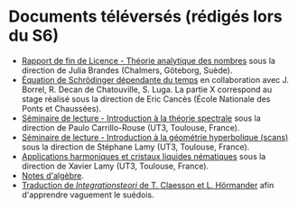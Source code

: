 # Documents téléversés (rédigés lors du S6)

- [Rapport de fin de Licence - Théorie analytique des nombres]() sous la direction de Julia Brandes (Chalmers, Göteborg, Suède).
- [Équation de Schrödinger dépendante du temps]() en collaboration avec J. Borrel, R. Decan de Chatouville, S. Luga. La partie X correspond au stage réalisé sous la direction de Eric Cancès (École Nationale des Ponts et Chaussées).
- [Séminaire de lecture - Introduction à la théorie spectrale]() sous la direction de Paulo Carrillo-Rouse (UT3, Toulouse, France).
- [Séminaire de lecture - Introduction à la géométrie hyperbolique (scans)]() sous la direction de Stéphane Lamy (UT3, Toulouse, France).
- [Applications harmoniques et cristaux liquides nématiques]() sous la direction de Xavier Lamy (UT3, Toulouse, France).
- [Notes d'algèbre]().
- [Traduction de _Integrationsteori_ de T. Claesson et L. Hörmander]() afin d'apprendre vaguement le suédois.
<!--- - [Condensé de géométrie]() à la Deltheil & Caire. -->

<!--- # BORDEL, NE PAS Y FAIRE ATTENTION!!!!


# [Conférence 4](conf4.pdf) (février - mars 2024) organisé avec Victor Esteve et Félix Miguet soutenu par l'[Union des Parcours Spéciaux](https://sites.google.com/view/union-des-parcours-spciaux/accueil)
Orateurs et oratrices :
  - Étudiants : Félix ([topologie algébrique](expo/felix.pdf)), Anaëlle ([Turing, Enigma](expo/anaelle.pdf)), Enzo ([problèmes de Hilbert](expo/enzo.pdf)), Simon ([?](expo/simon.pdf)), Mélissandre ([astronomie](expo/melissandre.pdf)), Raphaël ([?](expo/raphael)).
  - Doctorants : Candice Bernard ([théorie de Galois](expo/bernard.pdf)), Anthony Saint-Criq ([topologie géométrique](expo/saint-criq.pdf)), Anthony Muraro ([probabilités](expo/muraro.pdf)).
  - M.C.F. & P.R. : Stéphane Lamy ([groupe de Cremona](expo/lamy.pdf)), Sebastien Deheuvels ([astérosismologie](expo/deheuvels.pdf)), Jérôme Cuny ([chimie quantique](expo/cuny.pdf)), Pierre Pujol ([?](expo/pujol.pdf)), Carolle Rossi ([nanomatériaux pour applications énergétiques](expo/rossi.pdf)), Lionel Calmels ([Physique quantique et nanomatériaux](expo/calmels.pdf)), Cyril Martins ([?](expo/martins.pdf)), Julien Royer ([théorie spectrale et EDP](expo/royer.pdf)).

Un [document](exposes2024.pdf) compilant l'ensemble des exposés.


# Notes
- [Symmetric polynomials](sym_poly.pdf)
- [Exponentielle d'une matrice](mat_expo.pdf)
- [Primitive où te caches-tu ? Une introduction à l'algèbre différentielle](alg_diff_fermat_junior.pdf)
- [Introduction à l'algèbre différentielle](alg_diff_intro.pdf)
- [Truc Hilbert (notes manuscrites) @todo]() réalisé sous la dir. de Bernard Randé
- [Truc laplacien discret @todo]() réalisé sous la dir. de [Julien Royer](https://www.math.univ-toulouse.fr/~jroyer/), [Biblio et quelques directions de recherche](BiblioSpectreGraphe.pdf)
- [Méthode de Hückel simple pour Hn](HuckelHn.pdf)

# Parcours Spécial Maths
- [Réduction des endomorphismes sous le spectre de la théorie des modules](@todo) Projet de S4 avec Anaëlle d'Aranjo et Elias Garcia-Naze, réalisé sous la dir. de [Thomas Dedieu](https://www.math.univ-toulouse.fr/~tdedieu/), ([Notes de préparation](reduc_notes_preparation.pdf))
- [Valeurs propres d'une matrice, la fin va vous surprendre (Victor Esteve)](val_propre_esteve.pdf)
- [Eigenfish (Victor Esteve)](eigenfish_notebook.pdf) - [Notebook jupyter](eigenfish_notebook.ipynb)
- [Approximation uniforme de fonctions continues](approx_uniforme.pdf) Projet de S2 avec Raphaël Sala et Hugo Garcia, réalisé sous la dir. de [Philippe Monnier](https://www.math.univ-toulouse.fr/~monnier/)
- [Ensembles intégraux de cardinal infini](integraux.pdf) Projet de S1 avec Raphaël Decan de Chatouville
- [DVE](dve.pdf)

# Physique
- [Détection de particules chargées dans un modèle simplifié de chambre à bulles](bulles.pdf) - [Diapositives](diapo_bulles.pdf) Projet de S1 avec avec Raphaël Decan de Chatouville
- [Deriving the Kohn-Sham equation](KohnSham.pdf) (aidé pour le faire)

# À droite, à gauche...
- [Noyau, image, pseudo-inverse et une propriété universelle !](azumaya_drazin.pdf)
- [Intégrale du 26 mai 2021](26_mai_2021.pdf)
- [Apprendre en écrivant](apprendre_en_ecrivant.pdf)
- [Quelques notes de cours, non fini](spectreHilbert.pdf) ([TeX](spectreHilbert.zip))
- [Des maths pour Vadim](vad_maths.pdf)
- [Cours résumés pour Vadim](avancementMathVadim.pdf)
- [Commentaire pour un ami I](poincare.pdf)
- [Commentaire pour un ami II](zagier.pdf)
- [Programme L1, L2, L3](Programme.pdf)

-->
